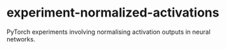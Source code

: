 # experiment-normalized-activations
PyTorch experiments involving normalising activation outputs in neural networks.
